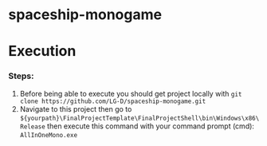 # spaceship-monogame

# Execution
### Steps:
1. Before being able to execute you should get project locally with `git clone https://github.com/LG-D/spaceship-monogame.git`
2. Navigate to this project then go to `${yourpath}\FinalProjectTemplate\FinalProjectShell\bin\Windows\x86\Release` then execute this command with your command prompt (cmd): `AllInOneMono.exe`
